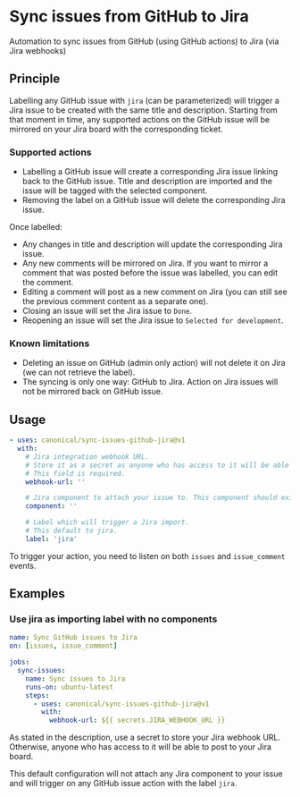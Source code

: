 # Sync issues from GitHub to Jira

Automation to sync issues from GitHub (using GitHub actions) to Jira (via Jira webhooks)

## Principle

Labelling any GitHub issue with `jira` (can be parameterized) will trigger a Jira issue to be created with the same
title and description. Starting from that moment in time, any supported actions on the GitHub issue will be mirrored
on your Jira board with the corresponding ticket.

### Supported actions

* Labelling a GitHub issue will create a corresponding Jira issue linking back to the GitHub issue. Title and description
  are imported and the issue will be tagged with the selected component.
* Removing the label on a GitHub issue will delete the corresponding Jira issue.

Once labelled:

* Any changes in title and description will update the corresponding Jira issue.
* Any new comments will be mirrored on Jira. If you want to mirror a comment that was posted before the issue was
  labelled, you can edit the comment.
* Editing a comment will post as a new comment on Jira (you can still see the previous comment content as a separate one).
* Closing an issue will set the Jira issue to `Done`.
* Reopening an issue will set the Jira issue to `Selected for development`.

### Known limitations

* Deleting an issue on GitHub (admin only action) will not delete it on Jira (we can not retrieve the label).
* The syncing is only one way: GitHub to Jira. Action on Jira issues will not be mirrored back on GitHub issue.

## Usage

```yaml
- uses: canonical/sync-issues-github-jira@v1
  with:
    # Jira integration webhook URL.
    # Store it as a secret as anyone who has access to it will be able to post to your Jira board.
    # This field is required.
    webhook-url: ''

    # Jira component to attach your issue to. This component should exists in your project.
    component: ''

    # Label which will trigger a Jira import.
    # This default to jira.
    label: 'jira'
```

To trigger your action, you need to listen on both `issues` and `issue_comment` events.

## Examples

### Use jira as importing label with no components

```yaml
name: Sync GitHub issues to Jira
on: [issues, issue_comment]

jobs:
  sync-issues:
    name: Sync issues to Jira
    runs-on: ubuntu-latest
    steps:
      - uses: canonical/sync-issues-github-jira@v1
        with:
          webhook-url: ${{ secrets.JIRA_WEBHOOK_URL }}
```

As stated in the description, use a secret to store your Jira webhook URL. Otherwise, anyone who has access to it
will be able to post to your Jira board.

This default configuration will not attach any Jira component to your issue and will trigger on any GitHub issue action
with the label `jira`.
